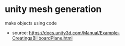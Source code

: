 # unity mesh generation
make objects using code
- source: https://docs.unity3d.com/Manual/Example-CreatingaBillboardPlane.html
